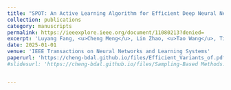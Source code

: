 ```yaml
---
title: "SPOT: An Active Learning Algorithm for Efficient Deep Neural Network Training"
collection: publications
category: manuscripts
permalink: https://ieeexplore.ieee.org/document/11080213?denied=
excerpt: 'Luyang Fang, <u>Cheng Meng</u>, Lin Zhao, <u>Tao Wang</u>, Tianming Liu, Wenxuan Zhong'
date: 2025-01-01
venue: 'IEEE Transactions on Neural Networks and Learning Systems'
paperurl: 'https://cheng-bdal.github.io/files/Efficient_Variants_of.pdf'
#slidesurl: 'https://cheng-bdal.github.io/files/Sampling-Based Methods.pdf'


---
```


